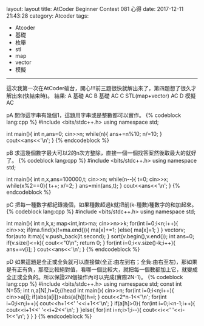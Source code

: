 layout: layout
title: AtCoder Beginner Contest 081 心得
date: 2017-12-11 21:43:28
category: Atcoder
tags: 
- Atcoder
- 基礎
- 枚舉
- stl
- map
- vector
- 模擬
---
這次我第一次在AtCoder破台，開心!!!前三題很快就解出來了，第四題想了很久才解出來(快結束時)。
結果:
A 基礎 AC
B 基礎 AC
C STL(map+vector) AC
D 模擬 AC

pA
問你這字串有幾個1，這題用字串或是整數都可以實作。
{% codeblock lang:cpp %}
#include <bits/stdc++.h>
using namespace std;
 
int main(){
    int n,ans=0;
    cin>>n;
    while(n){
        ans+=n%10;
        n/=10;
    }
    cout<<ans<<'\n';
}
{% endcodeblock %}

pB
求這幾個數字最大可以2的n次方整除，直接一個一個找答案然後取最大的就好了。
{% codeblock lang:cpp %}
#include <bits/stdc++.h>
using namespace std;
 
int main(){
    int n,x,ans=100000,t;
    cin>>n;
    while(n--){
        t=0;
        cin>>x;
        while(x%2==0){
            t++;
            x/=2;
        }
        ans=min(ans,t);
    }
    cout<<ans<<'\n';
}
{% endcodeblock %}

pC
把每一種數字都紀錄幾個，如果種數超過k就把前(k-種數)種數字的和加起來。
{% codeblock lang:cpp %}
#include <bits/stdc++.h>
using namespace std;
 
int main(){
    int n,k,x;
    map<int,int>ma;
    cin>>n>>k;
    for(int i=0;i<n;i++){
        cin>>x;
        if(ma.find(x)!=ma.end()){
            ma[x]+=1;
        }else{
            ma[x]=1;
        }
    }
    vector<int>v;
    for(auto it:ma){
        v.push_back(it.second);
    }
    sort(v.begin(),v.end());
    int ans=0;
    if(v.size()<=k){
        cout<<"0\n";
        return 0;
    }
    for(int i=0;i<v.size()-k;i++){
        ans+=v[i];
    }
    cout<<ans<<'\n';
}
{% endcodeblock %}

pD
如果這題是全正或全負就可以直接做(全正:由左到右；全負:由右至左)，那如果是有正有負，那麼比較絕對值，看哪一個比較大，就把每一個數都加上它，就變成全正或全負的。所以保證2N個操作內可以完成(實際2N-1)。
{% codeblock lang:cpp %}
#include <bits/stdc++.h>
using namespace std;
const int N=55;
int n,a[N],h=0;//head
int main(){
    cin>>n;
    for(int i=0;i<n;i++){
        cin>>a[i];
        if(abs(a[i])>abs(a[h]))h=i;
    }
    cout<<2*n-1<<'\n';
    for(int i=0;i<n;i++){
        cout<<h+1<<' '<<i+1<<'\n';
    }
    if(a[h]>0){
        for(int i=0;i<n-1;i++){
            cout<<i+1<<' '<<i+2<<'\n';
        }
    }else{
        for(int i=n;i>1;i--){
            cout<<i<<' '<<i-1<<'\n';
        }
    }
}
{% endcodeblock %}